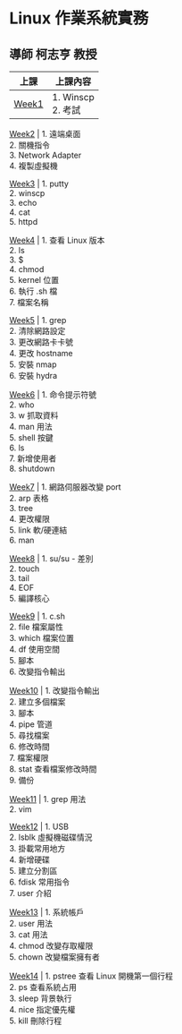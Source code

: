 # Linux 作業系統實務

## 導師 柯志亨 教授

上課 | 上課內容
----|----
[Week1](https://github.com/yucing/linux/blob/main/week/week1.md) | 1. Winscp <br> 2. 考試

[Week2](https://github.com/yucing/linux/blob/main/week/week2.md) | 1. 遠端桌面 <br> 2. 關機指令 <br> 3. Network Adapter <br> 4. 複製虛擬機

[Week3](https://github.com/yucing/linux/blob/main/week/week3.md) | 1. putty <br> 2. winscp <br> 3. echo <br> 4. cat <br> 5. httpd

[Week4](https://github.com/yucing/linux/blob/main/week/week4.md) | 1. 查看 Linux 版本 <br> 2. ls <br> 3. $ <br> 4. chmod <br> 5. kernel 位置 <br> 6. 執行 .sh 檔 <br> 7. 檔案名稱

[Week5](https://github.com/yucing/linux/blob/main/week/week5.md) | 1. grep <br> 2. 清除網路設定 <br> 3. 更改網路卡卡號 <br> 4. 更改 hostname <br> 5. 安裝 nmap <br> 6. 安裝 hydra

[Week6](https://github.com/yucing/linux/blob/main/week/week6.md) | 1. 命令提示符號 <br> 2. who <br> 3. w 抓取資料 <br> 4. man 用法 <br> 5. shell 按鍵 <br> 6. ls <br> 7. 新增使用者 <br> 8. shutdown

[Week7](https://github.com/yucing/linux/blob/main/week/week7.md) | 1. 網路伺服器改變 port <br> 2. arp 表格 <br> 3. tree <br> 4. 更改權限 <br> 5. link 軟/硬連結 <br> 6. man

[Week8](https://github.com/yucing/linux/blob/main/week/week8.md) | 1. su/su - 差別 <br> 2. touch <br> 3. tail <br> 4. EOF <br> 5. 編譯核心

[Week9](https://github.com/yucing/linux/blob/main/week/week9.md) | 1. c.sh <br> 2. file 檔案屬性 <br> 3. which 檔案位置 <br> 4. df 使用空間 <br> 5. 腳本 <br> 6. 改變指令輸出

[Week10](https://github.com/yucing/linux/blob/main/week/week10.md) | 1. 改變指令輸出 <br> 2. 建立多個檔案 <br> 3. 腳本 <br> 4. pipe 管道 <br> 5. 尋找檔案 <br> 6. 修改時間 <br> 7. 檔案權限  <br> 8.  stat 查看檔案修改時間 <br> 9. 備份 

[Week11](https://github.com/yucing/linux/blob/main/week/week11.md) | 1. grep 用法 <br> 2. vim 

[Week12](https://github.com/yucing/linux/blob/main/week/week12.md) | 1. USB <br> 2. lsblk 虛擬機磁碟情況 <br> 3. 掛載常用地方 <br> 4. 新增硬碟 <br> 5. 建立分割區 <br> 6. fdisk 常用指令 <br> 7. user 介紹

[Week13](https://github.com/yucing/linux/blob/main/week/week13.md) | 1. 系統帳戶 <br> 2. user 用法 <br> 3. cat 用法 <br> 4. chmod 改變存取權限 <br> 5. chown 改變檔案擁有者

[Week14](https://github.com/yucing/linux/blob/main/week/week14.md) | 1. pstree 查看 Linux 開機第一個行程 <br> 2. ps 查看系統占用 <br> 3. sleep 背景執行 <br> 4. nice 指定優先權 <br> 5. kill 刪除行程